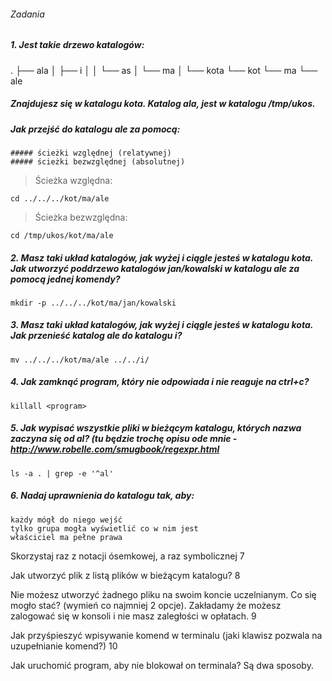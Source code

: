 ###### Zadania
##### 1. Jest takie drzewo katalogów:

.
├── ala
│   ├── i
│   │   └── as
│   └── ma
│       └── kota
└── kot
    └── ma
        └── ale

##### Znajdujesz się w katalogu kota. Katalog ala, jest w katalogu /tmp/ukos.

##### Jak przejść do katalogu ale za pomocą:

    ##### ścieżki względnej (relatywnej)
    ##### ścieżki bezwzględnej (absolutnej) 

> Ścieżka względna:
```
cd ../../../kot/ma/ale
```
> Ścieżka bezwzględna:
```
cd /tmp/ukos/kot/ma/ale
```

##### 2. Masz taki układ katalogów, jak wyżej i ciągle jesteś w katalogu kota. Jak utworzyć poddrzewo katalogów jan/kowalski w katalogu ale za pomocą jednej komendy?
```
mkdir -p ../../../kot/ma/jan/kowalski
```

##### 3. Masz taki układ katalogów, jak wyżej i ciągle jesteś w katalogu kota. Jak przenieść katalog ale do katalogu i?
```
mv ../../../kot/ma/ale ../../i/
```

##### 4. Jak zamknąć program, który nie odpowiada i nie reaguje na ctrl+c?
```
killall <program>
```

##### 5. Jak wypisać wszystkie pliki w bieżącym katalogu, których nazwa zaczyna się od al? (tu będzie trochę opisu ode mnie - http://www.robelle.com/smugbook/regexpr.html
```
ls -a . | grep -e '^al'
```

##### 6. Nadaj uprawnienia do katalogu <ala> tak, aby:

    każdy mógł do niego wejść
    tylko grupa mogła wyświetlić co w nim jest
    właściciel ma pełne prawa 

Skorzystaj raz z notacji ósemkowej, a raz symbolicznej
7

Jak utworzyć plik z listą plików w bieżącym katalogu?
8

Nie możesz utworzyć żadnego pliku na swoim koncie uczelnianym. Co się mogło stać? (wymień co najmniej 2 opcje). Zakładamy że możesz zalogować się w konsoli i nie masz zaległości w opłatach.
9

Jak przyśpieszyć wpisywanie komend w terminalu (jaki klawisz pozwala na uzupełnianie komend?)
10

Jak uruchomić program, aby nie blokował on terminala? Są dwa sposoby. 
